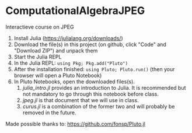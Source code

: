 # ComputationalAlgebraJPEG
Interactieve course on JPEG

1) Install Julia (https://julialang.org/downloads/)
2) Download the file(s) in this project (on github, click "Code" and "Download ZIP") and unpack them
3) Start the Julia REPL
4) In the Julia REPL: `using Pkg; Pkg.add("Pluto")`
5) After the installation finished: `using Pluto; Pluto.run()` (then your browser will open a Pluto Notebook)
6) In Pluto Notebooks, open the downloaded files(s).
	1) *julia_intro.jl* provides an introduction to Julia. It is recommended but not mandatory to go through this notebook before class.
	2) *jpeg.jl* is that document that we will use in class.
	3) *curus.jl* is a combination of the former two and will probably be removed in the future.


Made possible thanks to: https://github.com/fonsp/Pluto.jl
